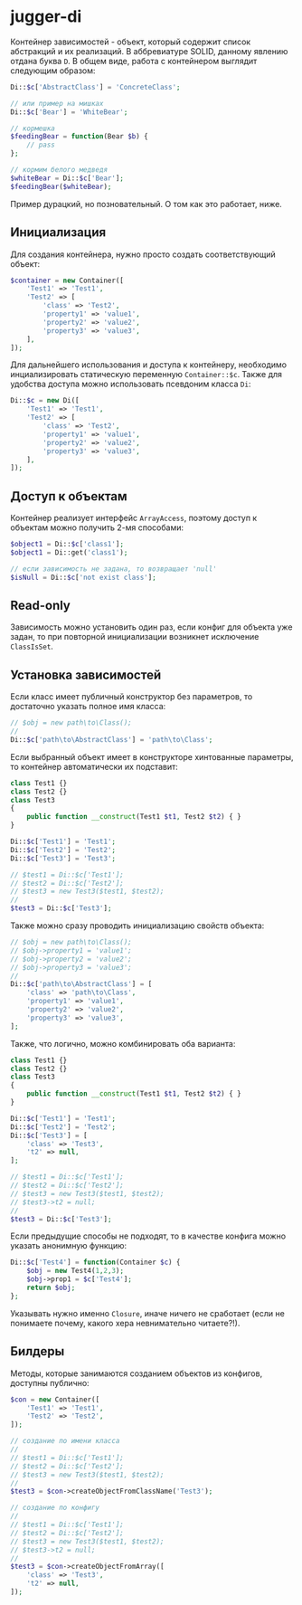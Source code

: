 # jugger-di

Контейнер зависимостей - объект, который содержит список абстракций и их реализаций.
В аббревиатуре SOLID, данному явлению отдана буква `D`.
В общем виде, работа с контейнером выглядит следующим образом:
```php
Di::$c['AbstractClass'] = 'ConcreteClass';

// или пример на мишках
Di::$c['Bear'] = 'WhiteBear';

// кормешка
$feedingBear = function(Bear $b) {
    // pass    
};

// кормим белого медведя
$whiteBear = Di::$c['Bear'];
$feedingBear($whiteBear);
```

Пример дурацкий, но позновательный. О том как это работает, ниже.

## Инициализация

Для создания контейнера, нужно просто создать соответствующий объект:
```php
$container = new Container([
    'Test1' => 'Test1',
    'Test2' => [
        'class' => 'Test2',
        'property1' => 'value1',
        'property2' => 'value2',
        'property3' => 'value3',
    ],
]);
```

Для дальнейшего использования и доступа к контейнеру, необходимо инциализировать статическую переменную `Container::$c`.
Также для удобства доступа можно использовать псевдоним класса `Di`:
```php
Di::$c = new Di([
    'Test1' => 'Test1',
    'Test2' => [
        'class' => 'Test2',
        'property1' => 'value1',
        'property2' => 'value2',
        'property3' => 'value3',
    ],
]);
```

## Доступ к объектам

Контейнер реализует интерфейс `ArrayAccess`, поэтому доступ к объектам можно получить 2-мя способами:
```php
$object1 = Di::$c['class1'];
$object1 = Di::get('class1');

// если зависимость не задана, то возвращает 'null'
$isNull = Di::$c['not exist class'];
```

## Read-only

Зависимость можно установить один раз, если конфиг для объекта уже задан, то при повторной инициализации возникнет исключение `ClassIsSet`.

## Установка зависимостей

Если класс имеет публичный конструктор без параметров, то достаточно указать полное имя класса:
```php
// $obj = new path\to\Class();
//
Di::$c['path\to\AbstractClass'] = 'path\to\Class';
```

Если выбранный объект имеет в конструкторе хинтованные параметры, то контейнер автоматически их подставит:
```php
class Test1 {}
class Test2 {}
class Test3
{
    public function __construct(Test1 $t1, Test2 $t2) { }
}

Di::$c['Test1'] = 'Test1';
Di::$c['Test2'] = 'Test2';
Di::$c['Test3'] = 'Test3';

// $test1 = Di::$c['Test1'];
// $test2 = Di::$c['Test2'];
// $test3 = new Test3($test1, $test2);
//
$test3 = Di::$c['Test3'];
```

Также можно сразу проводить инициализацию свойств объекта:
```php
// $obj = new path\to\Class();
// $obj->property1 = 'value1';
// $obj->property2 = 'value2';
// $obj->property3 = 'value3';
//
Di::$c['path\to\AbstractClass'] = [
    'class' => 'path\to\Class',
    'property1' => 'value1',
    'property2' => 'value2',
    'property3' => 'value3',
];
```

Также, что логично, можно комбинировать оба варианта:
```php
class Test1 {}
class Test2 {}
class Test3
{
    public function __construct(Test1 $t1, Test2 $t2) { }
}

Di::$c['Test1'] = 'Test1';
Di::$c['Test2'] = 'Test2';
Di::$c['Test3'] = [
    'class' => 'Test3',
    't2' => null,
];

// $test1 = Di::$c['Test1'];
// $test2 = Di::$c['Test2'];
// $test3 = new Test3($test1, $test2);
// $test3->t2 = null;
//
$test3 = Di::$c['Test3'];
```

Если предыдущие способы не подходят, то в качестве конфига можно указать анонимную функцию:
```php
Di::$c['Test4'] = function(Container $c) {
    $obj = new Test4(1,2,3);
    $obj->prop1 = $c['Test4'];
    return $obj;
};
```

Указывать нужно именно `Closure`, иначе ничего не сработает (если не понимаете почему, какого хера невнимательно читаете?!).

## Билдеры

Методы, которые занимаются созданием объектов из конфигов, доступны публично:
```php
$con = new Container([
    'Test1' => 'Test1',
    'Test2' => 'Test2',
]);

// создание по имени класса
//
// $test1 = Di::$c['Test1'];
// $test2 = Di::$c['Test2'];
// $test3 = new Test3($test1, $test2);
//
$test3 = $con->createObjectFromClassName('Test3');

// создание по конфигу
//
// $test1 = Di::$c['Test1'];
// $test2 = Di::$c['Test2'];
// $test3 = new Test3($test1, $test2);
// $test3->t2 = null;
//
$test3 = $con->createObjectFromArray([
    'class' => 'Test3',
    't2' => null,
]);
```
